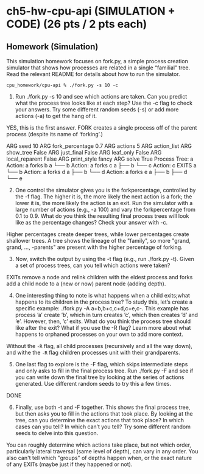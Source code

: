 # ch5-hw-cpu-api (SIMULATION + CODE) (26 pts / 2 pts each)

## Homework (Simulation)

This simulation homework focuses on fork.py, a simple process creation simulator that shows how processes are related in a single “familial” tree.  Read the relevant README for details about how to run the simulator.

`cpu_homework/cpu-api % ./fork.py -s 10 -c`

1. Run ./fork.py -s 10 and see which actions are taken. Can you predict what the process tree looks like at each step? Use the -c flag to check your answers. Try some different random seeds (-s) or add more actions (-a) to get the hang of it.

YES, this is the first answer. FORK creates a single process off of the parent process (despite its name of ‘forking’.)

ARG seed 10
ARG fork_percentage 0.7
ARG actions 5
ARG action_list
ARG show_tree False
ARG just_final False
ARG leaf_only False
ARG local_reparent False
ARG print_style fancy
ARG solve True
Process Tree:
a
Action: a forks b
a
└── b
Action: a forks c
a
├── b
└── c
Action: c EXITS
a
└── b
Action: a forks d
a
├── b
└── d
Action: a forks e
a
├── b
├── d
└── e

2. One control the simulator gives you is the forkpercentage, controlled by the -f flag. The higher it is, the more likely the next action is a fork; the lower it is, the more likely the action is an exit. Run the simulator with a large number of actions (e.g., -a 100) and vary the forkpercentage from 0.1 to 0.9. What do you think the resulting final process trees will look like as the percentage changes? Check your answer with -c.

Higher percentages create deeper trees, while lower percentages create shallower trees. A tree shows the lineage of the "family", so more "grand, grand, ..., -parents" are present with the higher percentage of forking.

3. Now, switch the output by using the -t flag (e.g., run ./fork.py -t). Given a set of process trees, can you tell which actions were taken?

EXITs remove a node and relink children with the eldest process and forks add a child node to a (new or now) parent node (adding depth).

4. One interesting thing to note is what happens when a child exits;what happens to its children in the process tree? To study this, let’s create a specific example: ./fork.py -A a+b,b+c,c+d,c+e,c-. This example has process ’a’ create ’b’, which in turn creates ’c’, which then creates ’d’ and ’e’. However, then, ’c’ exits. What do you think the process tree should like after the exit? What if you use the -R flag? Learn more about what happens to orphaned processes on your own to add more context.

Without the `-R` flag, all child processes (recursively and all the way down), and withe the `-R` flag children processes unit with their grandparents.

5. One last flag to explore is the -F flag, which skips intermediate steps and only asks to fill in the final process tree. Run ./fork.py -F and see if you can write down the final tree by looking at the series of actions generated. Use different random seeds to try this a few times.

DONE

6. Finally, use both -t and -F together. This shows the final process tree, but then asks you to fill in the actions that took place. By looking at the tree, can you determine the exact actions that took place? In which cases can you tell? In which can’t you tell? Try some different random seeds to delve into this question.

You can roughly determine which actions take place, but not which order, particularly lateral traversal (same level of depth), can vary in any order. You also can't tell which "groups" of depths happen when, or the exact nature of any EXITs (maybe just if they happened or not).
